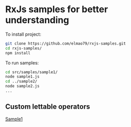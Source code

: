 
# RxJs samples for better understanding

To install project:
```sh
git clone https://github.com/elmao79/rxjs-samples.git
cd rxjs-samples/
npm install
```
To run samples:
```sh
cd src/samples/sample1/
node sample1.js
cd ../sample2/
node sample2.js
...
```

## Custom lettable operators
[Sample1](https://github.com/elmao79/rxjs-samples/tree/master/src/samples/sample1)
